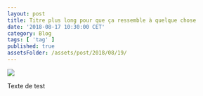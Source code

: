 ```yaml
---
layout: post
title: Titre plus long pour que ça ressemble à quelque chose
date: '2018-08-17 10:30:00 CET'
category: Blog
tags: [ 'tag' ]
published: true
assetsFolder: /assets/post/2018/08/19/
---
```




<img src="{{page.assetsFolder}}/cover.png" />

<!-- 1024 × 768 -->

Texte de test

